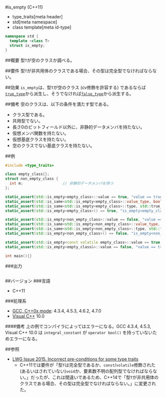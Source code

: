 #is_empty (C++11)
* type_traits[meta header]
* std[meta namespace]
* class template[meta id-type]

```cpp
namespace std {
  template <class T>
  struct is_empty;
}
```

##概要
型`T`が空のクラスか調べる。


##要件
型`T`が非共用体のクラスである場合、その型は完全型でなければならない。


##効果
`is_empty`は、型`T`が空のクラス (cv修飾を許容する) であるならば[`true_type`](./integral_constant-true_type-false_type.md)から派生し、そうでなければ[`false_type`](./integral_constant-true_type-false_type.md)から派生する。


##備考
空のクラスは、以下の条件を満たす型である。
- クラス型である。
- 共用型でない。
- 長さ0のビットフィールド以外に、非静的データメンバを持たない。
- 仮想メンバ関数を持たない。
- 仮想基底クラスを持たない。
- 空のクラスでない基底クラスを持たない。


##例
```cpp
#include <type_traits>

class empty_class{};
struct non_empty_class {
  int m;                  // 非静的データメンバを持つ
};

static_assert(std::is_empty<empty_class>::value == true, "value == true, empty_class is empty");
static_assert(std::is_same<std::is_empty<empty_class>::value_type, bool>::value, "value_type == bool");
static_assert(std::is_same<std::is_empty<empty_class>::type, std::true_type>::value, "type == true_type");
static_assert(std::is_empty<empty_class>() == true, "is_empty<empty_class>() == true");

static_assert(std::is_empty<non_empty_class>::value == false, "value == false, non_empty_class is not empty");
static_assert(std::is_same<std::is_empty<non_empty_class>::value_type, bool>::value, "value_type == bool");
static_assert(std::is_same<std::is_empty<non_empty_class>::type, std::false_type>::value, "type == false_type");
static_assert(std::is_empty<non_empty_class>() == false, "is_empty<non_empty_class>() == false");

static_assert(std::is_empty<const volatile empty_class>::value == true, "value == true, const volatile empty_class is empty");
static_assert(std::is_empty<empty_class&>::value == false, "value == true, empty_class& is not empty");

int main(){}
```

###出力
```
```

##バージョン
###言語
- C++11

###処理系
- [GCC, C++0x mode](/implementation.md#gcc): 4.3.4, 4.5.3, 4.6.2, 4.7.0
- [Visual C++](/implementation.md#visual_cpp) 10.0

####備考
上の例でコンパイラによってはエラーになる。GCC 4.3.4, 4.5.3, Visual C++ 10.0 は `integral_constant` が `operator bool()` を持っていないためエラーになる。


##参照
- [LWG Issue 2015. Incorrect pre-conditions for some type traits](http://www.open-std.org/jtc1/sc22/wg21/docs/lwg-defects.html#2015)
    - C++11では要件が「型`T`は完全型であるか、`const`/`volatile`修飾された(あるいはされていない)`void`か、要素数不明の配列型でなければならない。」だったが、これは間違いであるため、C++14で「型`T`が非共用体のクラスである場合、その型は完全型でなければならない。」に変更された。

